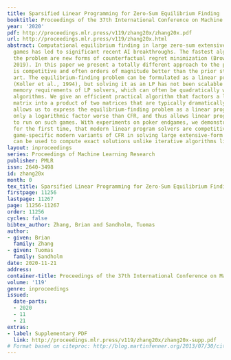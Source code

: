 ```yaml
---
title: Sparsified Linear Programming for Zero-Sum Equilibrium Finding
booktitle: Proceedings of the 37th International Conference on Machine Learning
year: '2020'
pdf: http://proceedings.mlr.press/v119/zhang20x/zhang20x.pdf
url: http://proceedings.mlr.press/v119/zhang20x.html
abstract: Computational equilibrium finding in large zero-sum extensive-form imperfect-information
  games has led to significant recent AI breakthroughs. The fastest algorithms for
  the problem are new forms of counterfactual regret minimization (Brown & Sandholm,
  2019). In this paper we present a totally different approach to the problem, which
  is competitive and often orders of magnitude better than the prior state of the
  art. The equilibrium-finding problem can be formulated as a linear program (LP)
  (Koller et al., 1994), but solving it as an LP has not been scalable due to the
  memory requirements of LP solvers, which can often be quadratically worse than CFR-based
  algorithms. We give an efficient practical algorithm that factors a large payoff
  matrix into a product of two matrices that are typically dramatically sparser. This
  allows us to express the equilibrium-finding problem as a linear program with size
  only a logarithmic factor worse than CFR, and thus allows linear program solvers
  to run on such games. With experiments on poker endgames, we demonstrate in practice,
  for the first time, that modern linear program solvers are competitive against even
  game-specific modern variants of CFR in solving large extensive-form games, and
  can be used to compute exact solutions unlike iterative algorithms like CFR.
layout: inproceedings
series: Proceedings of Machine Learning Research
publisher: PMLR
issn: 2640-3498
id: zhang20x
month: 0
tex_title: Sparsified Linear Programming for Zero-Sum Equilibrium Finding
firstpage: 11256
lastpage: 11267
page: 11256-11267
order: 11256
cycles: false
bibtex_author: Zhang, Brian and Sandholm, Tuomas
author:
- given: Brian
  family: Zhang
- given: Tuomas
  family: Sandholm
date: 2020-11-21
address: 
container-title: Proceedings of the 37th International Conference on Machine Learning
volume: '119'
genre: inproceedings
issued:
  date-parts:
  - 2020
  - 11
  - 21
extras:
- label: Supplementary PDF
  link: http://proceedings.mlr.press/v119/zhang20x/zhang20x-supp.pdf
# Format based on citeproc: http://blog.martinfenner.org/2013/07/30/citeproc-yaml-for-bibliographies/
---
```

